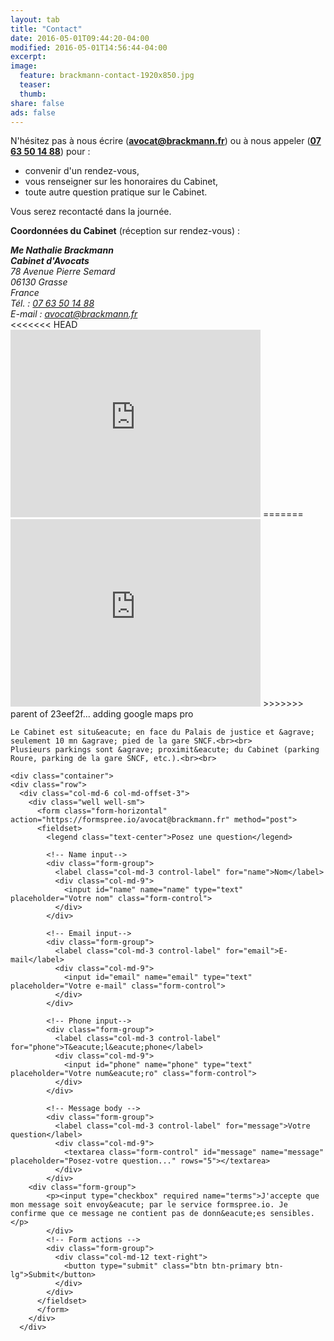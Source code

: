 ```yaml
---
layout: tab
title: "Contact"
date: 2016-05-01T09:44:20-04:00
modified: 2016-05-01T14:56:44-04:00
excerpt:
image:
  feature: brackmann-contact-1920x850.jpg
  teaser: 
  thumb:
share: false
ads: false
---
```


N'h&eacute;sitez pas &agrave; nous &eacute;crire (**<a href="mailto:avocat@brackmann.fr">avocat@brackmann.fr</a>**) ou &agrave; nous appeler (**<a href="tel:+33763501488">07 63 50 14 88</a>**) pour :

- convenir d'un rendez-vous,
- vous renseigner sur les honoraires du Cabinet,
- toute autre question pratique sur le Cabinet.

Vous serez recontact&eacute; dans la journ&eacute;e.

**Coordonn&eacute;es du Cabinet** (r&eacute;ception sur rendez-vous) :
<div class="tile">
      	<div>
    		<address>
          <strong>Me Nathalie Brackmann</strong><br>
          <strong>Cabinet d'Avocats</strong><br>
    			78 Avenue Pierre Semard<br>
    			06130 Grasse<br>
    			France<br>
			    T&eacute;l. : <a href="tel:+33763501488">07 63 50 14 88</a><br>
          E-mail : <a href="mailto:avocat@brackmann.fr">avocat@brackmann.fr</a>
    		</address>
<<<<<<< HEAD
		 <iframe src="https://www.google.com/maps/embed?pb=!1m23!1m12!1m3!1d19420.28278082535!2d6.9248088131171315!3d43.65144910928736!2m3!1f0!2f0!3f0!3m2!1i1024!2i768!4f13.1!4m8!3e0!4m0!4m5!1s0x12cc28ad3c420e99%3A0xa85eedccf5fedc34!2snathalie+brackmann!3m2!1d43.656494599999995!2d6.929862!5e0!3m2!1sen!2sfr!4v1464713351188" width="400" height="300" frameborder="0" style="border:0" allowfullscreen></iframe>
=======
		 <iframe src="https://www.google.com/maps/embed?pb=!1m18!1m12!1m3!1d2886.5997742816257!2d6.927673315144!3d43.65649457912123!2m3!1f0!2f0!3f0!3m2!1i1024!2i768!4f13.1!3m3!1m2!1s0x12cc28ad3c420e99%3A0x51f3334f407990fd!2s78+Avenue+Pierre+Semard%2C+06130+Grasse!5e0!3m2!1sen!2sfr!4v1462133512410" width="400" height="300" frameborder="0" style="border:0" allowfullscreen></iframe>
>>>>>>> parent of 23eef2f... adding google maps pro
    	</div>
	
	Le Cabinet est situ&eacute; en face du Palais de justice et &agrave; seulement 10 mn &agrave; pied de la gare SNCF.<br><br>
	Plusieurs parkings sont &agrave; proximit&eacute; du Cabinet (parking Roure, parking de la gare SNCF, etc.).<br><br>
	
	<div class="container">
	<div class="row">
      <div class="col-md-6 col-md-offset-3">
        <div class="well well-sm">
          <form class="form-horizontal" action="https://formspree.io/avocat@brackmann.fr" method="post">
          <fieldset>
            <legend class="text-center">Posez une question</legend>

            <!-- Name input-->
            <div class="form-group">
              <label class="col-md-3 control-label" for="name">Nom</label>
              <div class="col-md-9">
                <input id="name" name="name" type="text" placeholder="Votre nom" class="form-control">
              </div>
            </div>

            <!-- Email input-->
            <div class="form-group">
              <label class="col-md-3 control-label" for="email">E-mail</label>
              <div class="col-md-9">
                <input id="email" name="email" type="text" placeholder="Votre e-mail" class="form-control">
              </div>
            </div>

            <!-- Phone input-->
            <div class="form-group">
              <label class="col-md-3 control-label" for="phone">T&eacute;l&eacute;phone</label>
              <div class="col-md-9">
                <input id="phone" name="phone" type="text" placeholder="Votre num&eacute;ro" class="form-control">
              </div>
            </div>

            <!-- Message body -->
            <div class="form-group">
              <label class="col-md-3 control-label" for="message">Votre question</label>
              <div class="col-md-9">
                <textarea class="form-control" id="message" name="message" placeholder="Posez-votre question..." rows="5"></textarea>
              </div>
            </div>
	    <div class="form-group">
            <p><input type="checkbox" required name="terms">J'accepte que mon message soit envoy&eacute; par le service formspree.io. Je confirme que ce message ne contient pas de donn&eacute;es sensibles.</p>
            </div>
            <!-- Form actions -->
            <div class="form-group">
              <div class="col-md-12 text-right">
                <button type="submit" class="btn btn-primary btn-lg">Submit</button>
              </div>
            </div>
          </fieldset>
          </form>
        </div>
      </div>
  </div>
</div>

	
</div>




